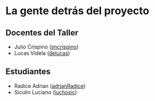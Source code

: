# La gente detrás del proyecto

## Docentes del Taller

* Julio Crispino ([jmcrispino](https://github.com/jmcrispino))
* Lucas Videla ([delucas](https://github.com/delucas))

## Estudiantes

* Radice Adrian ([adrianRadice](https://github.com/adrianRadice))
* Siculin Luciano ([luchosic](https://github.com/luchosic))
